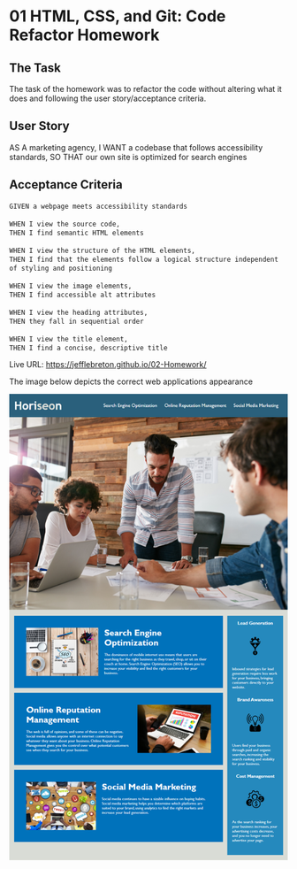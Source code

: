 # 01 HTML, CSS, and Git: Code Refactor Homework

## The Task

The task of the homework was to refactor the code without altering what it does and following the user story/acceptance criteria.

## User Story

AS A marketing agency,
I WANT a codebase that follows accessibility standards,
SO THAT our own site is optimized for search engines

## Acceptance Criteria

```
GIVEN a webpage meets accessibility standards

WHEN I view the source code,
THEN I find semantic HTML elements

WHEN I view the structure of the HTML elements,
THEN I find that the elements follow a logical structure independent of styling and positioning

WHEN I view the image elements,
THEN I find accessible alt attributes

WHEN I view the heading attributes,
THEN they fall in sequential order

WHEN I view the title element,
THEN I find a concise, descriptive title
```

Live URL: https://jefflebreton.github.io/02-Homework/

The image below depicts the correct web applications appearance

![The Horiseon webpage.](./assets/images/01-html-css-git-homework-demo.png)